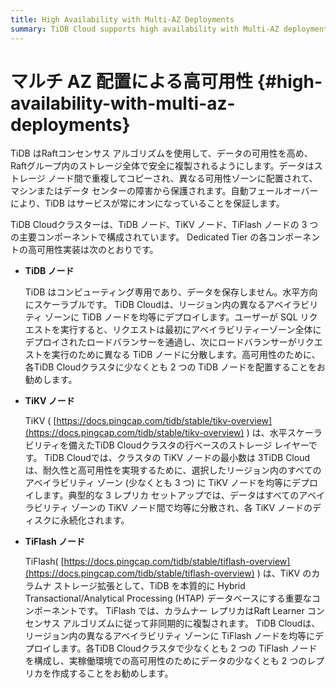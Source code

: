 ```yaml
---
title: High Availability with Multi-AZ Deployments
summary: TiDB Cloud supports high availability with Multi-AZ deployments.
---
```


# マルチ AZ 配置による高可用性 {#high-availability-with-multi-az-deployments}

TiDB はRaftコンセンサス アルゴリズムを使用して、データの可用性を高め、 Raftグループ内のストレージ全体で安全に複製されるようにします。データはストレージ ノード間で重複してコピーされ、異なる可用性ゾーンに配置されて、マシンまたはデータ センターの障害から保護されます。自動フェールオーバーにより、TiDB はサービスが常にオンになっていることを保証します。

TiDB Cloudクラスターは、TiDB ノード、TiKV ノード、TiFlash ノードの 3 つの主要コンポーネントで構成されています。 Dedicated Tier の各コンポーネントの高可用性実装は次のとおりです。

-   **TiDB ノード**

    TiDB はコンピューティング専用であり、データを保存しません。水平方向にスケーラブルです。 TiDB Cloudは、リージョン内の異なるアベイラビリティ ゾーンに TiDB ノードを均等にデプロイします。ユーザーが SQL リクエストを実行すると、リクエストは最初にアベイラビリティーゾーン全体にデプロイされたロードバランサーを通過し、次にロードバランサーがリクエストを実行のために異なる TiDB ノードに分散します。高可用性のために、各TiDB Cloudクラスタに少なくとも 2 つの TiDB ノードを配置することをお勧めします。

-   **TiKV ノード**

    TiKV ( [https://docs.pingcap.com/tidb/stable/tikv-overview](https://docs.pingcap.com/tidb/stable/tikv-overview) ) は、水平スケーラビリティを備えたTiDB Cloudクラスタの行ベースのストレージ レイヤーです。 TiDB Cloudでは、クラスタの TiKV ノードの最小数は 3TiDB Cloudは、耐久性と高可用性を実現するために、選択したリージョン内のすべてのアベイラビリティ ゾーン (少なくとも 3 つ) に TiKV ノードを均等にデプロイします。典型的な 3 レプリカ セットアップでは、データはすべてのアベイラビリティ ゾーンの TiKV ノード間で均等に分散され、各 TiKV ノードのディスクに永続化されます。

-   **TiFlash ノード**

    TiFlash( [https://docs.pingcap.com/tidb/stable/tiflash-overview](https://docs.pingcap.com/tidb/stable/tiflash-overview) ) は、TiKV のカラムナ ストレージ拡張として、TiDB を本質的に Hybrid Transactional/Analytical Processing (HTAP) データベースにする重要なコンポーネントです。 TiFlash では、カラムナー レプリカはRaft Learner コンセンサス アルゴリズムに従って非同期的に複製されます。 TiDB Cloudは、リージョン内の異なるアベイラビリティ ゾーンに TiFlash ノードを均等にデプロイします。各TiDB Cloudクラスタで少なくとも 2 つの TiFlash ノードを構成し、実稼働環境での高可用性のためにデータの少なくとも 2 つのレプリカを作成することをお勧めします。
